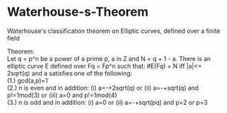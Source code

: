 # Waterhouse-s-Theorem
Waterhouse's classification theorem on Elliptic curves, defined over a finite field

Theorem:    
Let q = p^n be a power of a prime p, a in Z and N = q + 1 - a.
There is an elliptic curve E defined over Fq = Fp^n such that:
#E(Fq) = N iff |a|<= 2sqrt(q) and a satisfies one of the following:   
(1.) gcd(a,p)=1   
(2.) n is even and in addition: (i) a=-+2sqrt(q) or (ii) a=-+sqrt(q) and p!=1mod(3) or (iii) a=0 and p!=1mod(4)   
(3.) n is odd and in addition: (i) a=0 or (ii) a=-+sqrt(pq) and p=2 or p=3
